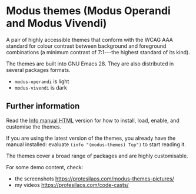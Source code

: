 # Modus themes (Modus Operandi and Modus Vivendi)

A pair of highly accessible themes that conform with the WCAG AAA
standard for colour contrast between background and foreground
combinations (a minimum contrast of 7:1---the highest standard of its
kind).

The themes are built into GNU Emacs 28.  They are also distributed in
several packages formats.

+ `modus-operandi` is light
+ `modus-vivendi` is dark

## Further information

Read the [Info manual HTML](https://protesilaos.com/modus-themes)
version for how to install, load, enable, and customise the themes.

If you are using the latest version of the themes, you already have the
manual installed: evaluate `(info "(modus-themes) Top")` to start
reading it.

The themes cover a broad range of packages and are highly customisable.

For some demo content, check:

+ the screenshots https://protesilaos.com/modus-themes-pictures/
+ my videos https://protesilaos.com/code-casts/
